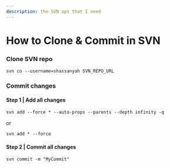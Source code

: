 ```yaml
---
description: the SVN ops that I need
---
```


# How to Clone & Commit in SVN



### Clone SVN repo

```text
svn co --username=shassanyah SVN_REPO_URL
```

### Commit changes

#### Step 1 \| Add all changes 

```text
svn add --force * --auto-props --parents --depth infinity -q
```

or 

```text
svn add * --force
```

#### Step 2 \| Commit all changes

```text
svn commit -m "MyCommit"
```



